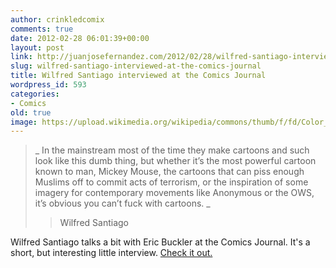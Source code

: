 ```yaml
---
author: crinkledcomix
comments: true
date: 2012-02-28 06:01:39+00:00
layout: post
link: http://juanjosefernandez.com/2012/02/28/wilfred-santiago-interviewed-at-the-comics-journal/
slug: wilfred-santiago-interviewed-at-the-comics-journal
title: Wilfred Santiago interviewed at the Comics Journal
wordpress_id: 593
categories:
- Comics
old: true
image: https://upload.wikimedia.org/wikipedia/commons/thumb/f/fd/Color_icon_red.svg/800px-Color_icon_red.svg.png
---
```


<blockquote>_ In the mainstream most of the time they make cartoons and such look like this dumb thing, but whether it’s the most powerful cartoon known to man, Mickey Mouse, the cartoons that can piss enough Muslims off to commit acts of terrorism, or the inspiration of some imagery for contemporary movements like Anonymous or the OWS, it’s obvious you can’t fuck with cartoons. _

> 
> Wilfred Santiago
> 
> 
</blockquote>


Wilfred Santiago talks a bit with Eric Buckler at the Comics Journal. It's a short, but interesting little interview. [Check it out.](http://www.tcj.com/its-obvious-you-cant-fuck-with-cartoons-a-wilfred-santiago-interview/)
